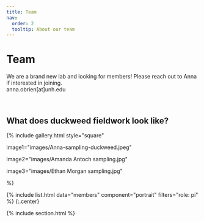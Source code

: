 ```yaml
---
title: Team
nav:
  order: 2
  tooltip: About our team
---
```


# <i class="fas fa-users"></i>Team

We are a brand new lab and looking for members! Please reach out to Anna if interested in joining. 
<br>
anna.obrien[at]unh.edu 

<br>

## What does duckweed fieldwork look like?

{%
  include gallery.html
  style="square"

  image1="images/Anna-sampling-duckweed.jpeg"

  image2="images/Amanda Antoch sampling.jpg"

  image3="images/Ethan Morgan sampling.jpg"

%}



{%
  include list.html
  data="members"
  component="portrait"
  filters="role: pi"
%}
{:.center}

{% include section.html %}

<!-- 
## Funding

Our work is made possible by funding from several organizations.
{:.center}

{%
  include gallery.html
  style="square"

  image1="images/photo.jpg"
  link1="https://nasa.gov/"
  tooltip1="Cool Foundation"

  image2="images/photo.jpg"
  link2="https://nasa.gov/"
  tooltip2="Cool Institute"

  image3="images/photo.jpg"
  link3="https://nasa.gov/"
  tooltip3="Cool Initiative"

  image4="images/photo.jpg"
  link4="https://nasa.gov/"
  tooltip4="Cool Foundation"

  image5="images/photo.jpg"
  link5="https://nasa.gov/"
  tooltip5="Cool Institute"

  image6="images/photo.jpg"
  link6="https://nasa.gov/"
  tooltip6="Cool Initiative"
%}
 -->
